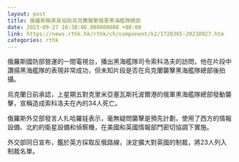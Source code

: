 ```yaml
---
layout: post
title: 俄羅斯稱美英協助烏克蘭襲擊俄軍黑海艦隊總部
date: 2023-09-27 16:38:06.000000000 +08:00
link: https://news.rthk.hk/rthk/ch/component/k2/1720365-20230927.htm
categories: rthk
---
```


俄羅斯國防部營運的一間電視台，播出黑海艦隊司令索科洛夫的訪問，他在片段中讚揚黑海艦隊的表現非常成功，但未知片段是否在烏克蘭襲擊黑海艦隊總部後拍攝。

烏克蘭日前承認，上星期五對克里米亞塞瓦斯托波爾港的俄軍黑海艦隊總部發動襲擊，宣稱造成索科洛夫在內的34人死亡。

俄羅斯外交部發言人扎哈羅娃表示，毫無疑問襲擊是預先計劃，使用了西方的情報設備、北約的衛星設備和偵察機，在美國和英國情報部門密切協調下實施。

外交部同日宣布，鑑於英方採取反俄路線，決定擴大對英國的制裁，將23人列入制裁名單。
